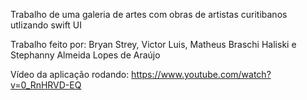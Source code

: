 Trabalho de uma galeria de artes com obras de artistas curitibanos utlizando swift UI

Trabalho feito por: Bryan Strey, Victor Luis, Matheus Braschi Haliski e Stephanny Almeida Lopes de Araújo

Vídeo da aplicação rodando: https://www.youtube.com/watch?v=0_RnHRVD-EQ
